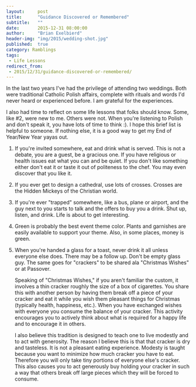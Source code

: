 ```yaml
---
layout:     post
title:      "Guidance Discovered or Remembered"
subtitle:   ""
date:       2015-12-31 08:00:00
author:     "Brian Exelbierd"
header-img: "img/2015/wedding-shot.jpg"
published:  true
category: Ramblings
tags:
 - Life Lessons
redirect_from:
 - 2015/12/31/guidance-discovered-or-remembered/
---
```


In the last two years I've had the privilege of attending two weddings. Both were traditional Catholic Polish affairs, complete with rituals and words I'd never heard or experienced before. I am grateful for the experiences. 

I also had time to reflect on some life lessons that folks should know. Some, like #2, were new to me. Others were not. When you're listening to Polish and don't speak it, you have lots of time to think :).  I hope this brief list is helpful to someone.  If nothing else, it is a good way to get my End of Year/New Year yayas out.

1. If you're invited somewhere, eat and drink what is served. This is not a debate, you are a guest, be a gracious one. If you have religious or health issues eat what you can and be quiet. If you don't like something either don't eat it or taste it out of politeness to the chef.  You may even discover that you like it.

2. If you ever get to design a cathedral, use lots of crosses. Crosses are the Hidden Mickeys of the Christian world.

3. If you're ever "trapped" somewhere, like a bus, plane or airport, and the guy next to you starts to talk and the offers to buy you a drink. Shut up, listen, and drink.  Life is about to get interesting. 

4. Green is probably the best event theme color. Plants and garnishes are easily available to support your theme. Also, in some places, money is green. 

5. When you're handed a glass for a toast, never drink it all unless everyone else does. There may be a follow up. Don't be empty glass guy.  The same goes for "crackers" to be shared ala "Christmas Wishes" or at Passover.

    Speaking of "Christmas Wishes," if you aren't familiar the custom, it involves a thin cracker roughly the size of a box of cigarettes.  You share this with another person by having them break off a piece of your cracker and eat it while you wish them pleasant things for Christmas (typically health, happiness, etc.).  When you have exchanged wishes with everyone you consume the balance of your cracker.  This activity encourages you to actively think about what is required for a happy life and to encourage it in others.

    I also believe this tradition is designed to teach one to live modestly and to act with generosity. The reason I believe this is that that cracker is dry and tasteless.  It is not a pleasant eating experience.  Modesty is taught because you want to minimize how much cracker you have to eat.  Therefore you will only take tiny portions of everyone else's cracker.  This also causes you to act generously buy holding your cracker in such a way that others break off large pieces which they will be forced to consume.
